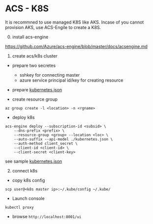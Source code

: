 # ACS - K8S

It is recommned to use managed K8S like AKS. Incase of you cannot provision AKS, use ACS-Engile to create a K8S.

0. install acs-engine

https://github.com/Azure/acs-engine/blob/master/docs/acsengine.md

1. create acs/k8s cluster

- prepare two secretes

	- sshkey for connecting master
	- azure service principal id/key for creating resource

- prepare [kubernetes.json](https://raw.githubusercontent.com/Azure/acs-engine/master/examples/kubernetes.json)

- create resource group

```
az group create -l <location> -n <rgname>
```

- deploy k8s

```
acs-engine deploy --subscription-id <subsid> \
    --dns-prefix <prefix> \
    --resource-group <group> --location <loc> \
    --auto-suffix --api-model ./kubernetes.json \
    --auth-method client_secret \
    --client-id <client-id> \
    --client-secret <client-key>
```

see sample [kubernetes.json](./acs/kubernetes.json)

2. connect k8s

- copy k8s config

```
scp user@<k8s master ip>:~/.kube/config ~/.kube/
```

- Launch console

```
kubectl proxy
```

- browse `http://localhost:8001/ui`